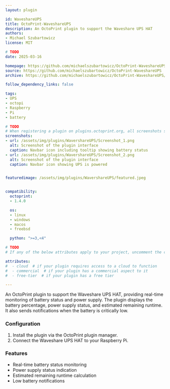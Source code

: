 ```yaml
---
layout: plugin

id: WaveshareUPS
title: OctoPrint-WaveshareUPS
description: An OctoPrint plugin to support the Waveshare UPS HAT
authors:
- Michael Szubartowicz
license: MIT

# TODO
date: 2025-03-16

homepage: https://github.com/michaelszubartowicz/OctoPrint-WaveshareUPS
source: https://github.com/michaelszubartowicz/OctoPrint-WaveshareUPS
archive: https://github.com/michaelszubartowicz/OctoPrint-WaveshareUPS/archive/main.zip

follow_dependency_links: false

tags:
- UPS
- octopi
- Raspberry
- Pi
- battery

# TODO
# When registering a plugin on plugins.octoprint.org, all screenshots should be uploaded not linked from external sites.
screenshots:
- url: /assets/img/plugins/WavershareUPS/Screenshot_1.png
  alt: Screenshot of the plugin interface
  caption: Navbar icon including tooltip showing battery status
- url: /assets/img/plugins/WavershareUPS/Screenshot_2.png
  alt: Screenshot of the plugin interface
  caption: Navbar icon showing UPS is powered


featuredimage: /assets/img/plugins/WavershareUPS/featured.jpeg


compatibility:
  octoprint:
  - 1.4.0

  os:
  - linux
  - windows
  - macos
  - freebsd

  python: ">=3,<4"

# TODO
# If any of the below attributes apply to your project, uncomment the corresponding lines. This is MANDATORY!

attributes:
#  - cloud  # if your plugin requires access to a cloud to function
#  - commercial  # if your plugin has a commercial aspect to it
#  - free-tier  # if your plugin has a free tier

---
```


An OctoPrint plugin to support the Waveshare UPS HAT, providing real-time monitoring of battery status and power supply. The plugin displays the battery percentage, power supply status, and estimated remaining runtime. It also sends notifications when the battery is critically low.

### Configuration
1. Install the plugin via the OctoPrint plugin manager.
2. Connect the Waveshare UPS HAT to your Raspberry Pi.

### Features
- Real-time battery status monitoring
- Power supply status indication
- Estimated remaining runtime calculation
- Low battery notifications